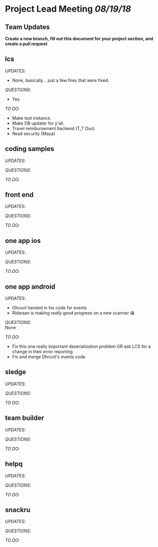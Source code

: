 # Project Lead Meeting *08/19/18*
## Team Updates

**Create a new branch, fill out this document for your project section, and create a pull request**

## lcs

_UPDATES_:
- None, basically... just a few fires that were fixed.

_QUESTIONS_:
- Yes

_TO DO_:
- Make test instance.
- Make DB updater for y'all.
- Travel reimbursement backend (T_T Duc)
- Read security (Maya)

## coding samples

_UPDATES_:

_QUESTIONS_:

_TO DO_:

## front end

_UPDATES_:

_QUESTIONS_:

_TO DO_:

## one app ios

_UPDATES_:

_QUESTIONS_:

_TO DO_:

## one app android

_UPDATES_:
* Dhruvil handed in his code for events
* Ridwaan is making *really* good progress on a new scanner :grin:

_QUESTIONS_:  
None

_TO DO_:
* Fix this one really important deserialization problem OR ask LCS for a change in their error reporting
* Fix and merge Dhruvil's events code

## sledge

_UPDATES_:

_QUESTIONS_:

_TO DO_:

## team builder

_UPDATES_:

_QUESTIONS_:

_TO DO_:

## helpq

_UPDATES_:

_QUESTIONS_:

_TO DO_:

## snackru

_UPDATES_:

_QUESTIONS_:

_TO DO_:
